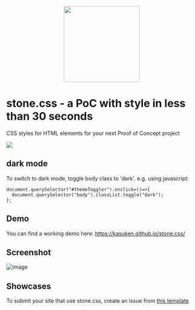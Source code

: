 <p align="center">
  <img src="https://github.com/kasuken/stone.css/blob/main/stone.png?raw=true" height="200" />
</p>

# stone.css - a PoC with style in less than 30 seconds
CSS styles for HTML elements for your next Proof of Concept project

![](https://countrush-prod.azurewebsites.net/l/badge/?repository=kasuken.stonecss)

## dark mode
To switch to dark mode, toggle body class to 'dark'.
e.g. using javascript:
```
document.querySelector("#themeToggler").onclick=()=>{
  document.querySelector("body").classList.toggle("dark");
};
```

## Demo
You can find a working demo here: https://kasuken.github.io/stone.css/

## Screenshot
![image](https://user-images.githubusercontent.com/2757486/156436683-2378256d-8943-426e-9546-fa83ad297009.png)

## Showcases

To submit your site that use stone.css, create an issue from [this template](https://github.com/kasuken/stone.css/issues/new?assignees=&labels=showcase&template=showcase.md&title=)
